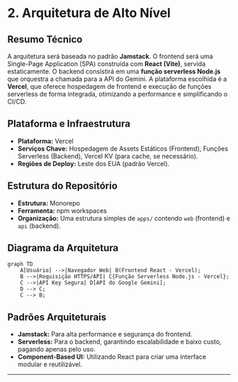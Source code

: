 # 2. Arquitetura de Alto Nível

## Resumo Técnico

A arquitetura será baseada no padrão **Jamstack**. O frontend será uma Single-Page Application (SPA) construída com **React (Vite)**, servida estaticamente. O backend consistirá em uma **função serverless Node.js** que orquestra a chamada para a API do Gemini. A plataforma escolhida é a **Vercel**, que oferece hospedagem de frontend e execução de funções serverless de forma integrada, otimizando a performance e simplificando o CI/CD.

## Plataforma e Infraestrutura
- **Plataforma:** Vercel
- **Serviços Chave:** Hospedagem de Assets Estáticos (Frontend), Funções Serverless (Backend), Vercel KV (para cache, se necessário).
- **Regiões de Deploy:** Leste dos EUA (padrão Vercel).

## Estrutura do Repositório
- **Estrutura:** Monorepo
- **Ferramenta:** npm workspaces
- **Organização:** Uma estrutura simples de `apps/` contendo `web` (frontend) e `api` (backend).

## Diagrama da Arquitetura
```mermaid
graph TD
    A[Usuário] -->|Navegador Web| B(Frontend React - Vercel);
    B -->|Requisição HTTPS/API| C{Função Serverless Node.js - Vercel};
    C -->|API Key Segura| D[API do Google Gemini];
    D --> C;
    C --> B;
```

## Padrões Arquiteturais
- **Jamstack:** Para alta performance e segurança do frontend.
- **Serverless:** Para o backend, garantindo escalabilidade e baixo custo, pagando apenas pelo uso.
- **Component-Based UI:** Utilizando React para criar uma interface modular e reutilizável.

---
